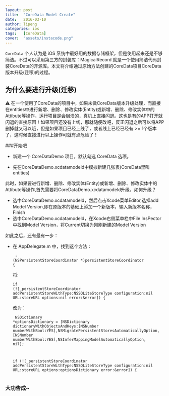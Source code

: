 ```yaml
---
layout: post
title:  "CoreData Model Create"
date:   2016-03-10 
author: lipeng
categories: ios
tags:	[CoreData] 
cover:  "assets/instacode.png"
---
```

 
`CoreData` 个人认为是 iOS 系统中最好用的数据存储框架，但是使用起来还是不够简洁。不过可以采用第三方的封装库：MagicalRecord  就是一个使用简洁代码封装CoreData的开源库。本文将介绍通过原始方法创建的CoreData项目CoreData版本升级(迁移)的过程。

## 为什么要进行升级(迁移)

⚠️ 在一个使用了CoreData的项目中，如果未做CoreData版本升级处理，而直接在entities中进行新增、删除、修改实体(Entity)或新增、删除、修改实体中的Attibute等操作，运行项目是会崩溃的，真机上直接闪退。这也是有的APP打开就闪退的直接原因！如果项目还没有上线，那就随便改吧，反正闪退之后可以将APP删掉就又可以哦，但是如果项目已经上线了，或者线上已经已经有 >= 1个版本了，这时候直接进行以上操作可就有点危险了！

###开始吧
 
 - 新建一个 CoreDataDemo 项目，默认勾选 CoreData 选项。

 - 先在CoreDataDemo.xcdatamodeld中模拟新建几张表(CoreData里叫entities)

此时，如果要进行新增、删除、修改实体(Entity)或新增、删除、修改实体中的Attibute等操作,首先需要将CoreDataDemo.xcdatamodeld升级，如何升级？

 - 选中CoreDataDemo.xcdatamodeld，然后点击Xcode菜单Editor,选择add Model Version,即在原版本的基础上添加一个新版本，输入新版本名称，Finish
 - 选中CoreDataDemo.xcdatamodeld，在Xcode右侧菜单栏中File InsPector中找到Model Version，将Current切换为刚刚新建的Model Version
 
如此之后，还有最有一步：

- 在 AppDelegate.m 中，找到这个方法：<pre><code class="hljs javascript"> - (NSPersistentStoreCoordinator *)persistentStoreCoordinator {</code></pre> 将:<pre><code class="hljs javascript">if (![_persistentStoreCoordinator addPersistentStoreWithType:NSSQLiteStoreType configuration:nil URL:storeURL options:nil error:&error]) { </code></pre> 改为：<pre><code class="hljs javascript">
 NSDictionary *optionsDictionary = [NSDictionary dictionaryWithObjectsAndKeys:[NSNumber numberWithBool:YES],NSMigratePersistentStoresAutomaticallyOption, [NSNumber numberWithBool:YES],NSInferMappingModelAutomaticallyOption, nil];
    
    if (![_persistentStoreCoordinator addPersistentStoreWithType:NSSQLiteStoreType configuration:nil URL:storeURL options:optionsDictionary error:&error]) { </code></pre>


### 大功告成~



 


